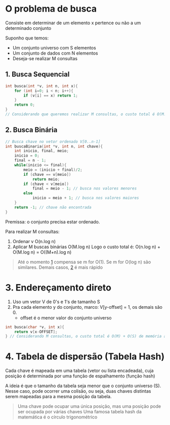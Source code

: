 # O problema de busca

Consiste em determinar de um elemento x pertence ou não a um determinado conjunto

Suponho que temos:
- Um conjunto universo com S elementos
- Um conjunto de dados com N elementos
- Deseja-se realizar M consultas

## 1. Busca Sequencial

```c
int busca(int *v, int n, int x){
    for (int i=0; i < n; i++){
        if (v[i] == x) return 1;
    }
    return 0;
}
// Considerando que queremos realizar M consultas, o custo total é O(M.n)
```

## 2. Busca Binária

```c
// Busca chave no vetor ordenado V[0..n-1]
int buscaBinaria(int *v, int n, int chave){
    int inicio, final, meio;
    inicio = 0;
    final = n - 1;
    while(inicio <= final){
        meio = (inicio + final)/2;
        if (chave == v[meio])
            return meio;
        if (chave < v[meio])
            final = meio - 1; // busca nos valores menores
        else
            inicio = meio + 1; // busca nos valores maiores
    }
    return -1; // chave não encontrada
}
```
Premissa: o conjunto precisa estar ordenado.

Para realizar M consultas:
1. Ordenar v O(n.log n)
2. Aplicar M buscas binárias O(M.log n)
Logo o custo total é: O(n.log n) + O(M.log n) = O((M+n).log n)

> Até o momento [1](#1-busca-sequencial) compensa se m for O(1). Se m for O(log n) são similares. Demais casos, [2](#2-busca-binária) é mais rápido

# 3. Endereçamento direto

1. Uso um vetor V de 0's e 1's de tamanho S
2. Pra cada elemento y do conjunto, marco: V[y-offset] = 1, os demais são 0.
    - offset é o menor valor do conjunto universo 

```c
int busca(char *v, int x){
    return v[x-OFFSET];
} // Considerando M consultas, o custo total é O(M) + O(S) de memória auxiliar
```

# 4. Tabela de dispersão (Tabela Hash)

Cada chave é mapeada em uma tabela (vetor ou lista encadeada), cuja posição é determinada por uma função de espalhamento (função hash)

A ideia é que o tamanho da tabela seja menor que o conjunto universo (S). Nesse caso, pode ocorrer uma colisão, ou seja, duas chaves distintas serem mapeadas para a mesma posição da tabela.

> Uma chave pode ocupar uma única posição, mas uma posição pode ser ocupada por várias chaves
> Uma famosa tabela hash da matemática é o círculo trigonométrico